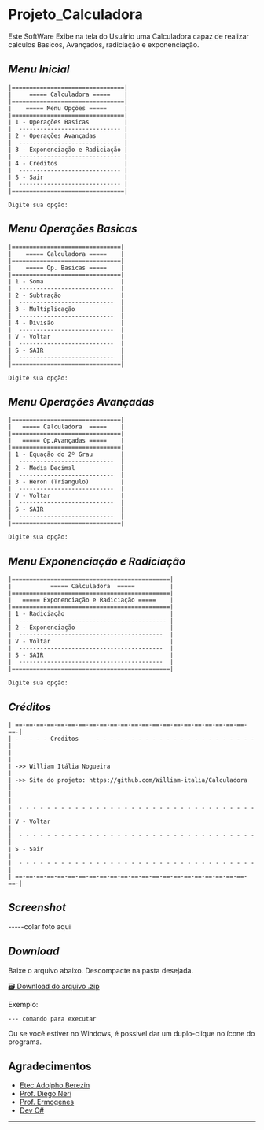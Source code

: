 # Projeto_Calculadora

Este SoftWare Exibe na tela do Usuário uma Calculadora capaz de realizar calculos Basicos, Avançados, radiciação e exponenciação.

## _Menu Inicial_

```
|================================|
|     ===== Calculadora =====    |
|================================|
|    ===== Menu Opções =====     |
|================================|
| 1 - Operações Basicas          |
|  ----------------------------- |
| 2 - Operações Avançadas        |
|  ----------------------------- |
| 3 - Exponenciação e Radiciação |
|  ----------------------------- |
| 4 - Creditos                   |
|  ----------------------------- |
| S - Sair                       |
|  ----------------------------- |
|================================|

Digite sua opção:
```

## _Menu Operações Basicas_

```
|===============================|
|    ===== Calculadora =====    |
|===============================|
|    ===== Op. Basicas =====    |
|===============================|
| 1 - Soma                      |
|  ---------------------------  |
| 2 - Subtração                 |
|  ---------------------------  |
| 3 - Multiplicação             |
|  ---------------------------  |
| 4 - Divisão                   |
|  ---------------------------  |
| V - Voltar                    |
|  ---------------------------  |
| S - SAIR                      |
|  ---------------------------  |
|===============================|

Digite sua opção:
```

## _Menu Operações Avançadas_

```
|===============================|
|   ===== Calculadora  =====    |
|===============================|
|   ===== Op.Avançadas =====    |
|===============================|
| 1 - Equação do 2º Grau        |
|  ---------------------------  |
| 2 - Media Decimal             |
|  ---------------------------  |
| 3 - Heron (Triangulo)         |
|  ---------------------------  |
| V - Voltar                    |
|  ---------------------------  |
| S - SAIR                      |
|  ---------------------------  |
|===============================|

Digite sua opção:
```

## _Menu Exponenciação e Radiciação_

```
|=============================================|
|           ===== Calculadora  =====          |
|=============================================|
|   ===== Exponenciação e Radiciação =====    |
|=============================================|
| 1 - Radiciação                              |
|  ------------------------------------------ |
| 2 - Exponenciação                           |
|  -----------------------------------------  |
| V - Voltar                                  |
|  -----------------------------------------  |
| S - SAIR                                    |
|  -----------------------------------------  |
|=============================================|

Digite sua opção:
```

## _Créditos_

```
| ==-==-==-==-==-==-==-==-==-==-==-==-==-==-==-==-==-==-==-==-==-==-==-|
| - - - - - Creditos     - - - - - - - - - - - - - - - - - - - - - - - |
|                                                                      |
| ->> William Itália Nogueira                                          |
| ->> Site do projeto: https://github.com/William-italia/Calculadora   |
|                                                                      |
|  - - - - - - - - - - - - - - - - - - - - - - - - - - - - - - - - - - |
| V - Voltar                                                           |
|  - - - - - - - - - - - - - - - - - - - - - - - - - - - - - - - - - - |
| S - Sair                                                             |
|  - - - - - - - - - - - - - - - - - - - - - - - - - - - - - - - - - - |
| ==-==-==-==-==-==-==-==-==-==-==-==-==-==-==-==-==-==-==-==-==-==-==-|
```

## _Screenshot_

-----colar foto aqui

## _Download_

Baixe o arquivo abaixo.
Descompacte na pasta desejada.

[🗃 Download do arquivo .zip]()

Exemplo:

```
--- comando para executar
```

Ou se você estiver no Windows, é possivel dar um duplo-clique no ícone do programa.

## Agradecimentos

- [Etec Adolpho Berezin](https://eteab.com.br)
- [Prof. Diego Neri](https://github.com/diegoneri)
- [Prof. Ermogenes](https://github.com/ermogenes)
- [Dev C#](https://github.com/ermogenes/aulas-programacao-csharp)

---
